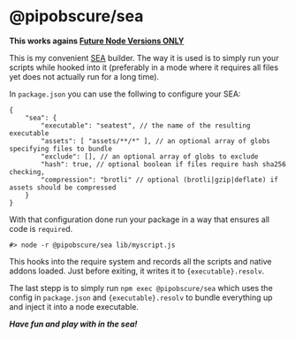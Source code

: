 # @pipobscure/sea

**This works agains [Future Node Versions ONLY](https://github.com/nodejs/node/pull/50960)**

This is my convenient [SEA](https://nodejs.org/dist/latest-v20.x/docs/api/single-executable-applications.html) builder. The way it is used is to simply run your scripts while hooked into it (preferably in a mode where it requires all files yet does not actually run for a long time).

In `package.json` you can use the follwing to configure your SEA:
```
{
	"sea": {
		"executable": "seatest", // the name of the resulting executable
		"assets": [ "assets/**/*" ], // an optional array of globs specifying files to bundle
		"exclude": [], // an optional array of globs to exclude
		"hash": true, // optional boolean if files require hash sha256 checking,
		"compression": "brotli" // optional (brotli|gzip|deflate) if assets should be compressed
	}
}
```

With that configuration done run your package in a way that ensures all code is `require`d.

```
#> node -r @pipobscure/sea lib/myscript.js
```

This hooks into the require system and records all the scripts and native addons loaded.
Just before exiting, it writes it to `{executable}.resolv`.

The last stepp is to simply run `npm exec @pipobscure/sea` which uses the config in `package.json` and `{executable}.resolv` to bundle everything up and inject it into a node executable.

**_Have fun and play with in the sea!_**
